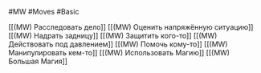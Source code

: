 #MW #Moves #Basic 

[[(MW) Расследовать дело]]
[[(MW) Оценить напряжённую ситуацию]]
[[(MW) Надрать задницу]]
[[(MW) Защитить кого-то]]
[[(MW) Действовать под давлением]]
[[(MW) Помочь кому-то]]
[[(MW) Манипулировать кем-то]]
[[(MW) Использовать Магию]]
[[(MW) Большая Магия]]
